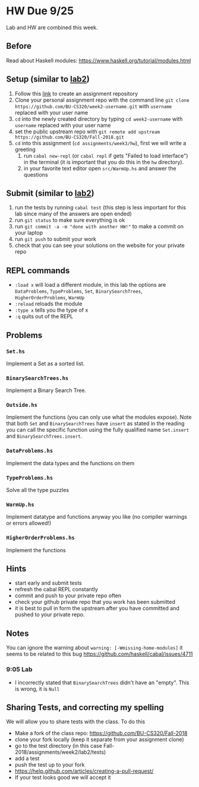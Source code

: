 # HW Due 9/25
Lab and HW are combined this week.

## Before
Read about Haskell modules: https://www.haskell.org/tutorial/modules.html

## Setup (similar to [lab2](../lab2))
1. Follow this [link](https://classroom.github.com/a/fyIl3cE-) to create an assignment repository
1. Clone your personal assignment repo with the command line ```git clone https://github.com/BU-CS320/week2-username.git``` with ```username``` replaced with your user name
1. ```cd``` into the newly created directory by typing ```cd week2-username``` with ```username``` replaced with your user name
1. set the public upstream repo with ```git remote add upstream https://github.com/BU-CS320/Fall-2018.git```
1. ```cd```  into this assignment (```cd assignments/week3/hw```), first we will write a greeting
   1. run ```cabal new-repl``` (or ```cabal repl``` if gets "Failed to load interface") in the terminal (it is important that you do this in the ```hw``` directory).
   1. in your favorite text editor open ```src/WarmUp.hs``` and answer the questions

## Submit (similar to [lab2](../lab2))
1. run the tests by running ```cabal test``` (this step is less important for this lab since many of the answers are open ended)
1. run ```git status``` to make sure everything is ok
1. run ```git commit -a -m "done with another HW!"``` to make a commit on your laptop
1. run ```git push``` to submit your work
1. check that you can see your solutions on the website for your private repo

## REPL commands
 * ```:load x``` will load a different module, in this lab the options are ```DataProblems```, ```TypeProblems```, ```Set```, ```BinarySearchTrees```, ```HigherOrderProblems```, ```WarmUp```
 * ```:reload``` reloads the module
 * ```:type x``` tells you the type of x
 * ```:q``` quits out of the REPL

## Problems
### ```Set.hs```
Implement a Set as a sorted list.
### ```BinarySearchTrees.hs```
Implement a Binary Search Tree.
### ```Outside.hs```
Implement the functions (you can only use what the modules expose). Note that both ```Set``` and ```BinarySearchTrees``` have ```insert``` as stated in the reading you can call the specific function using the fully qualified name ```Set.insert``` and ```BinarySearchTrees.insert```.
### ```DataProblems.hs```
Implement the data types and the functions on them
### ```TypeProblems.hs```
Solve all the type puzzles
### ```WarmUp.hs```
Implement datatype and functions anyway you like (no compiler warnings or errors allowed!)
### ```HigherOrderProblems.hs```
Implement the functions

## Hints
 * start early and submit tests
 * refresh the cabal REPL constantly
 * commit and push to your private repo often
 * check your github private repo that you work has been submitted
 * it is best to pull in form the upstream after you have committed and pushed to your private repo.

## Notes
You can ignore the warning about ```warning: [-Wmissing-home-modules]``` it seems to be related to this bug https://github.com/haskell/cabal/issues/4711
### 9:05 Lab
 * I incorrectly stated that ```BinarySearchTrees``` didn't have an "empty".  This is wrong, it is ```Null```
   
## Sharing Tests, and correcting my spelling
We will allow you to share tests with the class. To do this 
 * Make a fork of the class repo: https://github.com/BU-CS320/Fall-2018
 * clone your fork locally (keep it separate from your assignment clone)
 * go to the test directory (in this case Fall-2018/assignments/week2/lab2/tests)
 * add a test
 * push the test up to your fork
 * https://help.github.com/articles/creating-a-pull-request/
 * If your test looks good we will accept it
